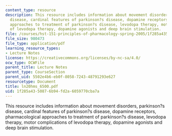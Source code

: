 ```yaml
---
content_type: resource
description: This resource includes information about movement disorders, parkinson?s
  disease, cardinal features of parkinson?s disease, dopamine receptors, pharmacological
  approaches to treatment of parkinson?s disease, levodopa therapy, motor complications
  of levodopa therapy, dopamine agonists and deep brain stimulation.
file: /courses/hst-151-principles-of-pharmacology-spring-2005/1f285a4350876b94fd2a6059770cba7a_ln20hms_6500.pdf
file_size: 980473
file_type: application/pdf
learning_resource_types:
- Lecture Notes
license: https://creativecommons.org/licenses/by-nc-sa/4.0/
ocw_type: OCWFile
parent_title: Lecture Notes
parent_type: CourseSection
parent_uid: 5502e4b6-eb0f-8058-7243-48791293e627
resourcetype: Document
title: ln20hms_6500.pdf
uid: 1f285a43-5087-6b94-fd2a-6059770cba7a
---
```

This resource includes information about movement disorders, parkinson?s disease, cardinal features of parkinson?s disease, dopamine receptors, pharmacological approaches to treatment of parkinson?s disease, levodopa therapy, motor complications of levodopa therapy, dopamine agonists and deep brain stimulation.